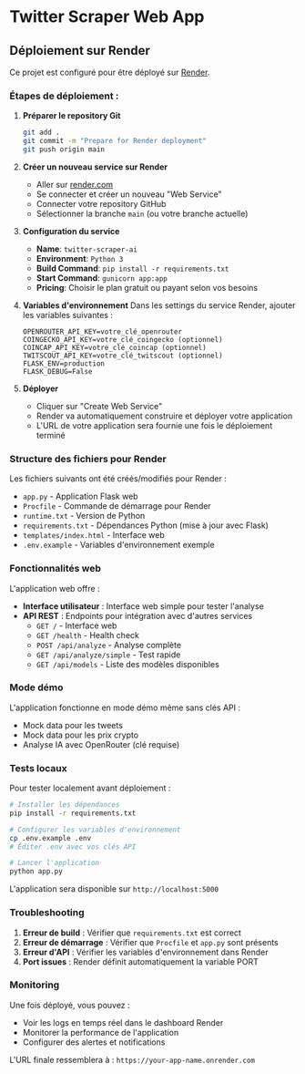 # Twitter Scraper Web App

## Déploiement sur Render

Ce projet est configuré pour être déployé sur [Render](https://render.com).

### Étapes de déploiement :

1. **Préparer le repository Git**
   ```bash
   git add .
   git commit -m "Prepare for Render deployment"
   git push origin main
   ```

2. **Créer un nouveau service sur Render**
   - Aller sur [render.com](https://render.com)
   - Se connecter et créer un nouveau "Web Service"
   - Connecter votre repository GitHub
   - Sélectionner la branche `main` (ou votre branche actuelle)

3. **Configuration du service**
   - **Name**: `twitter-scraper-ai`
   - **Environment**: `Python 3`
   - **Build Command**: `pip install -r requirements.txt`
   - **Start Command**: `gunicorn app:app`
   - **Pricing**: Choisir le plan gratuit ou payant selon vos besoins

4. **Variables d'environnement**
   Dans les settings du service Render, ajouter les variables suivantes :
   ```
   OPENROUTER_API_KEY=votre_clé_openrouter
   COINGECKO_API_KEY=votre_clé_coingecko (optionnel)
   COINCAP_API_KEY=votre_clé_coincap (optionnel)
   TWITSCOUT_API_KEY=votre_clé_twitscout (optionnel)
   FLASK_ENV=production
   FLASK_DEBUG=False
   ```

5. **Déployer**
   - Cliquer sur "Create Web Service"
   - Render va automatiquement construire et déployer votre application
   - L'URL de votre application sera fournie une fois le déploiement terminé

### Structure des fichiers pour Render

Les fichiers suivants ont été créés/modifiés pour Render :

- `app.py` - Application Flask web
- `Procfile` - Commande de démarrage pour Render
- `runtime.txt` - Version de Python
- `requirements.txt` - Dépendances Python (mise à jour avec Flask)
- `templates/index.html` - Interface web
- `.env.example` - Variables d'environnement exemple

### Fonctionnalités web

L'application web offre :

- **Interface utilisateur** : Interface web simple pour tester l'analyse
- **API REST** : Endpoints pour intégration avec d'autres services
  - `GET /` - Interface web
  - `GET /health` - Health check
  - `POST /api/analyze` - Analyse complète
  - `GET /api/analyze/simple` - Test rapide
  - `GET /api/models` - Liste des modèles disponibles

### Mode démo

L'application fonctionne en mode démo même sans clés API :
- Mock data pour les tweets
- Mock data pour les prix crypto
- Analyse IA avec OpenRouter (clé requise)

### Tests locaux

Pour tester localement avant déploiement :

```bash
# Installer les dépendances
pip install -r requirements.txt

# Configurer les variables d'environnement
cp .env.example .env
# Éditer .env avec vos clés API

# Lancer l'application
python app.py
```

L'application sera disponible sur `http://localhost:5000`

### Troubleshooting

1. **Erreur de build** : Vérifier que `requirements.txt` est correct
2. **Erreur de démarrage** : Vérifier que `Procfile` et `app.py` sont présents
3. **Erreur d'API** : Vérifier les variables d'environnement dans Render
4. **Port issues** : Render définit automatiquement la variable PORT

### Monitoring

Une fois déployé, vous pouvez :
- Voir les logs en temps réel dans le dashboard Render
- Monitorer la performance de l'application
- Configurer des alertes et notifications

L'URL finale ressemblera à : `https://your-app-name.onrender.com`
